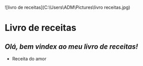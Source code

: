 ![livro de receitas](C:\Users\ADM\Pictures\livro receitas.jpg)

# **Livro de receitas** 

## _Olá, bem vindex ao meu livro de receitas!_ 

- Receita do amor